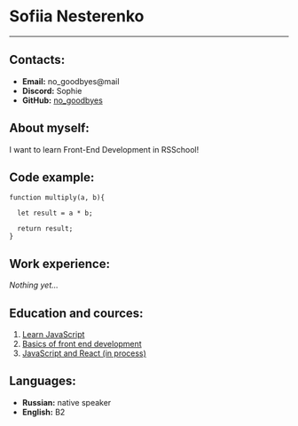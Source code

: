# Sofiia Nesterenko

---

## Contacts:

- **Email:** no_goodbyes@mail
- **Discord:** Sophie
- **GitHub:** [no_goodbyes](https://github.com/no-goodbyes)

## About myself:

I want to learn Front-End Development in RSSchool!

## Code example:

```
function multiply(a, b){

  let result = a * b;

  return result;
}
```

## Work experience:

_Nothing yet..._

## Education and cources:

1. [Learn JavaScript](https://learn.javascript.ru/)
2. [Basics of front end development](https://cat.2035.university/rall/course/11957/)
3. [JavaScript and React (in process)](https://www.udemy.com/course/javascript_full/)

## Languages:

- **Russian:** native speaker
- **English:** B2
